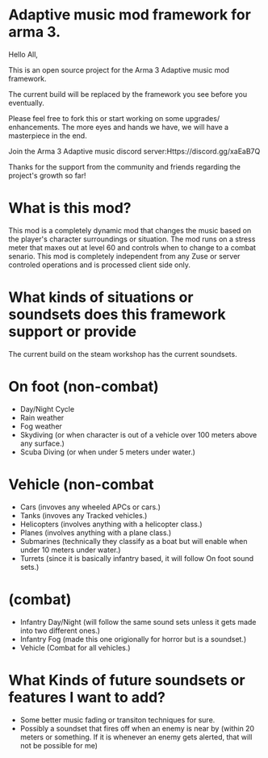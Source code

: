 # Adaptive music mod framework for arma 3.


Hello All,

This is an open source project for the Arma 3 Adaptive music mod framework.

The current build will be replaced by the framework you see before you eventually.

Please feel free to fork this or start working on some upgrades/ enhancements. The more eyes and hands we have, we will have a masterpiece in the end.

Join the Arma 3 Adaptive music discord server:Https://discord.gg/xaEaB7Q

Thanks for the support from the community and friends regarding the project's growth so far!


# What is this mod?
This mod is a completely dynamic mod that changes the music based on the player's character surroundings or situation. The mod runs on a stress meter that maxes out at level 60 and controls when to change to a combat senario. This mod is completely independent from any Zuse or server controled operations and is processed client side only.

# What kinds of situations or soundsets does this framework support or provide

The current build on the steam workshop has the current soundsets.

# On foot (non-combat)
  - Day/Night Cycle 
  - Rain weather
  - Fog weather
  - Skydiving (or when character is out of a vehicle over 100 meters above any surface.)
  - Scuba Diving (or when under 5 meters under water.)

# Vehicle (non-combat
  - Cars (invoves any wheeled APCs or cars.)
  - Tanks (invoves any Tracked vehicles.)
  - Helicopters (involves anything with a helicopter class.)
  - Planes (involves anything with a plane class.)
  - Submarines (technically they classify as a boat but will enable when under 10 meters under water.)
  - Turrets (since it is basically infantry based, it will follow On foot sound sets.)

# (combat)
  - Infantry Day/Night (will follow the same sound sets unless it gets made into two different ones.)
  - Infantry Fog (made this one origionally for horror but is a soundset.)
  - Vehicle (Combat for all vehicles.)
  
 
 # What Kinds of future soundsets or features I want to add?
 
  - Some better music fading or transiton techniques for sure.
  - Possibly a soundset that fires off when an enemy is near by (within 20 meters or something. If it is whenever an enemy gets alerted, that will not be possible for me)
  
